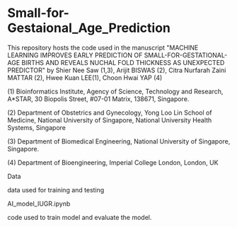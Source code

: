 # Small-for-Gestaional_Age_Prediction

This repository hosts the code used in the manuscript "MACHINE LEARNING IMPROVES EARLY PREDICTION OF SMALL-FOR-GESTATIONAL-AGE BIRTHS AND REVEALS NUCHAL FOLD THICKNESS AS UNEXPECTED PREDICTOR" by Shier Nee Saw (1,3), Arijit BISWAS (2), Citra Nurfarah Zaini MATTAR (2), Hwee Kuan LEE(1), Choon Hwai YAP (4)

(1) Bioinformatics Institute, Agency of Science, Technology and Research, A*STAR, 30 Biopolis Street, #07-01 Matrix, 138671, Singapore.

(2) Department of Obstetrics and Gynecology, Yong Loo Lin School of Medicine, National University of Singapore, National University Health Systems, Singapore

(3) Department of Biomedical Engineering, National University of Singapore, Singapore. 

(4) Department of Bioengineering, Imperial College London, London, UK

Data 

data used for training and testing

AI_model_IUGR.ipynb

code used to train model and evaluate the model. 
